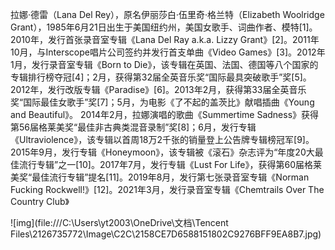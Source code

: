 拉娜·德雷（Lana Del Rey），原名伊丽莎白·伍里奇·格兰特（Elizabeth Woolridge Grant），1985年6月21日出生于美国纽约州，美国女歌手、词曲作者、模特[1]。
2010年，发行首张录音室专辑《Lana Del Ray a.k.a. Lizzy Grant》[2]。2011年10月，与Interscope唱片公司签约并发行首支单曲《Video Games》[3]。2012年1月，发行录音室专辑《Born to Die》，该专辑在英国、法国、德国等八个国家的专辑排行榜夺冠[4]；2月，获得第32届全英音乐奖“国际最具突破歌手”奖[5]。2012年，发行改版专辑《Paradise》[6]。2013年2月，获得第33届全英音乐奖“国际最佳女歌手”奖[7]；5月，为电影《了不起的盖茨比》献唱插曲《Young and Beautiful》。
2014年2月，拉娜演唱的歌曲《Summertime Sadness》获得第56届格莱美奖“最佳非古典类混音录制”奖[8]；6月，发行专辑《Ultraviolence》，该专辑以首周18万2千张的销量登上公告牌专辑榜冠军[9]。2015年9月，发行专辑《Honeymoon》，该专辑被《滚石》杂志评为“年度20大最佳流行专辑”之一[10]。2017年7月，发行专辑《Lust For Life》，获得第60届格莱美奖“最佳流行专辑”提名[11]。2019年8月，发行第七张录音室专辑《Norman Fucking Rockwell!》[12]。2021年3月，发行录音室专辑《Chemtrails Over The Country Club》

![img](file:///C:\Users\yt2003\OneDrive\文档\Tencent Files\2126735772\Image\C2C\2158CE7D6588151802C9276BFF9EA8B7.jpg)
